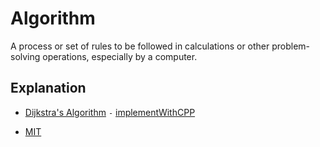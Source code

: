 # Algorithm
A process or set of rules to be followed in calculations or other problem-solving operations, especially by a computer.


## Explanation
- [Dijkstra's Algorithm](https://www.youtube.com/watch?v=GazC3A4OQTE) `-` [implementWithCPP](https://github.com/cs-joy/Analysis-of-Algorithms/blob/main/path/dijkstras_algo.c%2B%2B)

- [MIT](https://www.youtube.com/watch?v=JPyuH4qXLZ0)
